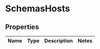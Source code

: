 # SchemasHosts

## Properties
Name | Type | Description | Notes
------------ | ------------- | ------------- | -------------
